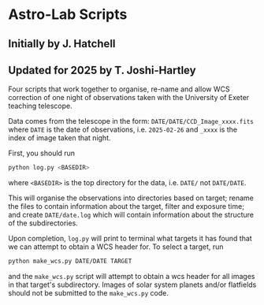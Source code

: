 # Astro-Lab Scripts
## Initially by J. Hatchell
## Updated for 2025 by T. Joshi-Hartley

Four scripts that work together to organise, re-name and allow WCS correction of
one night of observations taken with the University of Exeter teaching telescope.

Data comes from the telescope in the form:
    `DATE/DATE/CCD_Image_xxxx.fits`
where `DATE` is the date of observations, i.e. `2025-02-26` and `_xxxx` is the index of image taken that night.

First, you should run 
```bash
python log.py <BASEDIR>
```
where `<BASEDIR>` is the top directory for the data, i.e. `DATE/` not `DATE/DATE`.

This will organise the observations into directories based on target; rename the files to contain information about the target, filter and exposure time; and create `DATE/date.log` which will contain information about the structure of the subdirectories.

Upon completion, `log.py` will print to terminal what targets it has found that we can attempt to obtain a WCS header for. To select a target, run

```bash
python make_wcs.py DATE/DATE TARGET
```

and the `make_wcs.py` script will attempt to obtain a wcs header for all images in that target's subdirectory. Images of solar system planets and/or flatfields should not be submitted to the `make_wcs.py` code.